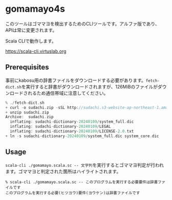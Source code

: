 # gomamayo4s

このツールはゴママヨを検出するためのCLIツールです。アルファ版であり、APIは常に変更されます。

Scala CLIで動作します。

https://scala-cli.virtuslab.org

## Prerequisites

事前にkabosu用の辞書ファイルをダウンロードする必要があります。`fetch-dict.sh`を実行すると辞書がダウンロードされますが、126MiBのファイルがダウンロードされるため通信帯域に注意してください。

```scala
% ./fetch-dict.sh
+ curl -o sudachi.zip -sSL http://sudachi.s3-website-ap-northeast-1.amazonaws.com/sudachidict/sudachi-dictionary-20240109-full.zip
+ unzip sudachi.zip
Archive:  sudachi.zip
  inflating: sudachi-dictionary-20240109/system_full.dic
  inflating: sudachi-dictionary-20240109/LEGAL
  inflating: sudachi-dictionary-20240109/LICENSE-2.0.txt
+ ln -s sudachi-dictionary-20240109/system_full.dic system_core.dic
```

## Usage

`scala-cli ./gomamayo.scala.sc -- 文字列`を実行するとゴママヨ判定が行われます。ゴママヨと判定された箇所はハイライトされます。

```shell
% scala-cli ./gomamayo.scala.sc -- このプログラムを実行する必要要件は辞書ファイルです
このプログラムを実行する必要(ヒツヨウ)要件(ヨウケン)は辞書ファイルです
```

